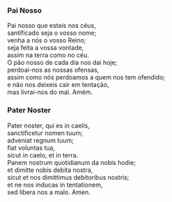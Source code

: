 ### Pai Nosso
Pai nosso que estais nos céus,  
santificado seja o vosso nome;  
venha a nós o vosso Reino;  
seja feita a vossa vontade,  
assim na terra como no céu.  
O pão nosso de cada dia nos dai hoje;  
perdoai-nos as nossas ofensas,  
assim como nós perdoamos a quem nos tem ofendido;  
e não nos deixeis cair em tentação,  
mas livrai-nos do mal. Amém.

### Pater Noster
Pater noster, qui es in caelis,  
sanctificetur nomen tuum;  
adveniat regnum tuum;  
fiat voluntas tua,  
sicut in caelo, et in terra.  
Panem nostrum quotidianum da nobis hodie;  
et dimitte nobis debita nostra,  
sicut et nos dimittimus debitoribus nostris;  
et ne nos inducas in tentationem,  
sed libera nos a malo. Amen.